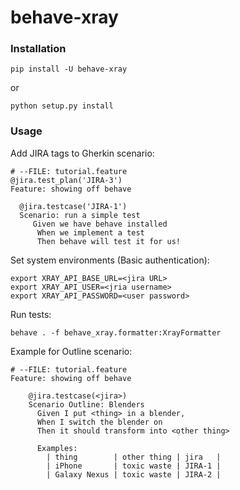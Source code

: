 # behave-xray

### Installation


```commandline
pip install -U behave-xray
```

or 

```commandline
python setup.py install
```
### Usage 

Add JIRA tags to Gherkin scenario:

```gherkin
# --FILE: tutorial.feature 
@jira.test_plan('JIRA-3')
Feature: showing off behave

  @jira.testcase('JIRA-1')
  Scenario: run a simple test
     Given we have behave installed
      When we implement a test
      Then behave will test it for us!
```

Set system environments (Basic authentication):
```shell
export XRAY_API_BASE_URL=<jira URL>
export XRAY_API_USER=<jria username>
export XRAY_API_PASSWORD=<user password>
```

Run tests:

```commandline
behave . -f behave_xray.formatter:XrayFormatter
```

Example for Outline scenario:
```gherkin
# --FILE: tutorial.feature
Feature: showing off behave

    @jira.testcase(<jira>)
    Scenario Outline: Blenders
      Given I put <thing> in a blender,
      When I switch the blender on
      Then it should transform into <other thing>
    
      Examples:
        | thing        | other thing | jira   |
        | iPhone       | toxic waste | JIRA-1 |
        | Galaxy Nexus | toxic waste | JIRA-2 |
```
